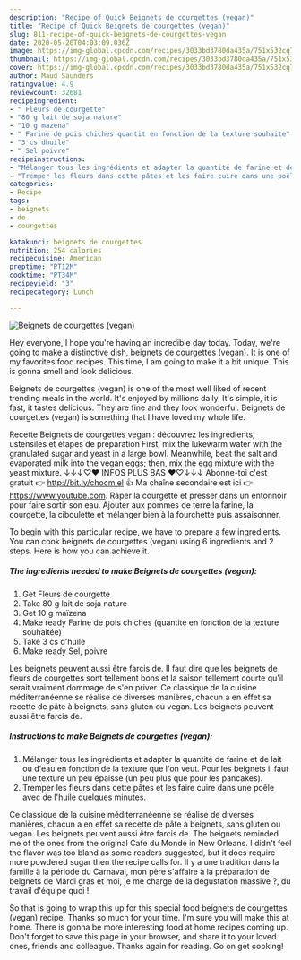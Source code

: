 ```yaml
---
description: "Recipe of Quick Beignets de courgettes (vegan)"
title: "Recipe of Quick Beignets de courgettes (vegan)"
slug: 811-recipe-of-quick-beignets-de-courgettes-vegan
date: 2020-05-20T04:03:09.036Z
image: https://img-global.cpcdn.com/recipes/3033bd3780da435a/751x532cq70/beignets-de-courgettes-vegan-photo-principale-de-la-recette.jpg
thumbnail: https://img-global.cpcdn.com/recipes/3033bd3780da435a/751x532cq70/beignets-de-courgettes-vegan-photo-principale-de-la-recette.jpg
cover: https://img-global.cpcdn.com/recipes/3033bd3780da435a/751x532cq70/beignets-de-courgettes-vegan-photo-principale-de-la-recette.jpg
author: Maud Saunders
ratingvalue: 4.9
reviewcount: 32681
recipeingredient:
- " Fleurs de courgette"
- "80 g lait de soja nature"
- "10 g mazena"
- " Farine de pois chiches quantit en fonction de la texture souhaite"
- "3 cs dhuile"
- " Sel poivre"
recipeinstructions:
- "Mélanger tous les ingrédients et adapter la quantité de farine et de lait ou d&#39;eau en fonction de la texture que l&#39;on veut. Pour les beignets il faut une texture un peu épaisse (un peu plus que pour les pancakes)."
- "Tremper les fleurs dans cette pâtes et les faire cuire dans une poêle avec de l&#39;huile quelques minutes."
categories:
- Recipe
tags:
- beignets
- de
- courgettes

katakunci: beignets de courgettes 
nutrition: 254 calories
recipecuisine: American
preptime: "PT12M"
cooktime: "PT34M"
recipeyield: "3"
recipecategory: Lunch

---
```



![Beignets de courgettes (vegan)](https://img-global.cpcdn.com/recipes/3033bd3780da435a/751x532cq70/beignets-de-courgettes-vegan-photo-principale-de-la-recette.jpg)

Hey everyone, I hope you're having an incredible day today. Today, we're going to make a distinctive dish, beignets de courgettes (vegan). It is one of my favorites food recipes. This time, I am going to make it a bit unique. This is gonna smell and look delicious.

Beignets de courgettes (vegan) is one of the most well liked of recent trending meals in the world. It's enjoyed by millions daily. It's simple, it is fast, it tastes delicious. They are fine and they look wonderful. Beignets de courgettes (vegan) is something that I have loved my whole life.

Recette Beignets de courgettes vegan : découvrez les ingrédients, ustensiles et étapes de préparation First, mix the lukewarm water with the granulated sugar and yeast in a large bowl. Meanwhile, beat the salt and evaporated milk into the vegan eggs; then, mix the egg mixture with the yeast mixture. ↓↓↓♡♥ INFOS PLUS BAS ♥♡↓↓↓ Abonne-toi c&#39;est gratuit 👉 http://bit.ly/chocmiel 👍 Ma chaîne secondaire est ici 👉 https://www.youtube.com. Râper la courgette et presser dans un entonnoir pour faire sortir son eau. Ajouter aux pommes de terre la farine, la courgette, la ciboulette et mélanger bien à la fourchette puis assaisonner.


To begin with this particular recipe, we have to prepare a few ingredients. You can cook beignets de courgettes (vegan) using 6 ingredients and 2 steps. Here is how you can achieve it.

<!--inarticleads1-->

##### The ingredients needed to make Beignets de courgettes (vegan):

1. Get  Fleurs de courgette
1. Take 80 g lait de soja nature
1. Get 10 g maïzena
1. Make ready  Farine de pois chiches (quantité en fonction de la texture souhaitée)
1. Take 3 cs d&#39;huile
1. Make ready  Sel, poivre


Les beignets peuvent aussi être farcis de. Il faut dire que les beignets de fleurs de courgettes sont tellement bons et la saison tellement courte qu&#39;il serait vraiment dommage de s&#39;en priver. Ce classique de la cuisine méditerranéenne se réalise de diverses manières, chacun a en effet sa recette de pâte à beignets, sans gluten ou vegan. Les beignets peuvent aussi être farcis de. 

<!--inarticleads2-->

##### Instructions to make Beignets de courgettes (vegan):

1. Mélanger tous les ingrédients et adapter la quantité de farine et de lait ou d&#39;eau en fonction de la texture que l&#39;on veut. Pour les beignets il faut une texture un peu épaisse (un peu plus que pour les pancakes).
1. Tremper les fleurs dans cette pâtes et les faire cuire dans une poêle avec de l&#39;huile quelques minutes.


Ce classique de la cuisine méditerranéenne se réalise de diverses manières, chacun a en effet sa recette de pâte à beignets, sans gluten ou vegan. Les beignets peuvent aussi être farcis de. The beignets reminded me of the ones from the original Cafe du Monde in New Orleans. I didn&#39;t feel the flavor was too bland as some readers suggested, but it does require more powdered sugar then the recipe calls for. Il y a une tradition dans la famille à la période du Carnaval, mon père s&#39;affaire à la préparation de beignets de Mardi gras et moi, je me charge de la dégustation massive ?, du travail d&#39;équipe quoi ! 

So that is going to wrap this up for this special food beignets de courgettes (vegan) recipe. Thanks so much for your time. I'm sure you will make this at home. There is gonna be more interesting food at home recipes coming up. Don't forget to save this page in your browser, and share it to your loved ones, friends and colleague. Thanks again for reading. Go on get cooking!
